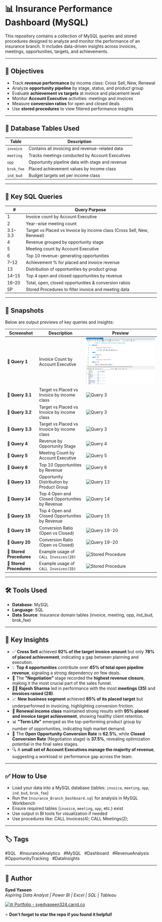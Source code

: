 # 📊 Insurance Performance Dashboard (MySQL)

This repository contains a collection of MySQL queries and stored procedures designed to analyze and monitor the performance of an insurance branch. It includes data-driven insights across invoices, meetings, opportunities, targets, and achievements.

---

## 🎯 Objectives

- Track **revenue performance** by income class: Cross Sell, New, Renewal
- Analyze **opportunity pipeline** by stage, status, and product group
- Evaluate **achievement vs targets** at invoice and placement level
- Monitor **Account Executive** activities: meetings and invoices
- Measure **conversion ratios** for open and closed deals
- Use **stored procedures** to view filtered performance insights
  
---

## 🧩 Database Tables Used

| Table        | Description                                       |
|--------------|---------------------------------------------------|
| `invoice`    | Contains all invoicing and revenue-related data   |
| `meeting`    | Tracks meetings conducted by Account Executives   |
| `opp`        | Opportunity pipeline data with stage and revenue  |
| `brok_fee`   | Placed achievement values by income class         |
| `ind_bud`    | Budget targets set per income class               |

---

## 🧠 Key SQL Queries

| #  | Query Purpose                                                |
|----|--------------------------------------------------------------|
| 1  | Invoice count by Account Executive                           |
| 2  | Year-wise meeting count                                      |
| 3.1–3.3 | Target vs Placed vs Invoice by income class (Cross Sell, New, Renewal) |
| 4  | Revenue grouped by opportunity stage                         |
| 5  | Meeting count by Account Executive                           |
| 6  | Top 10 revenue-generating opportunities                      |
| 7–12 | Achievement % for placed and invoice revenue               |
| 13 | Distribution of opportunities by product group               |
| 14–15 | Top 4 open and closed opportunities by revenue            |
| 16–20 | Total, open, closed opportunities & conversion ratios     |
| SP | Stored Procedures to filter invoice and meeting data         |

---

## 📸 Snapshots

Below are output previews of key queries and insights:

| Screenshot        | Description                                                | Preview |
|-------------------|------------------------------------------------------------|---------|
| 📌 **Query 1**     | Invoice Count by Account Executive                         | ![Query 1](insurance-dashboard/query_01_invoice_count.png) |
| 📌 **Query 3.1** | Target vs Placed vs Invoice by income class             | ![Query 3](snapshots/query_3.1_income_class_summary.png) |
| 📌 **Query 3.2** | Target vs Placed vs Invoice by income class             | ![Query 3](snapshots/query_3.2_income_class_summary.png) |
| 📌 **Query 3.3** | Target vs Placed vs Invoice by income class             | ![Query 3](snapshots/query_3.3_income_class_summary.png) |
| 📌 **Query 4**     | Revenue by Opportunity Stage                               | ![Query 4](snapshots/query_04_stage_revenue.png) |
| 📌 **Query 5**     | Meeting Count by Account Executive                         | ![Query 5](snapshots/query_05_meeting_count.png) |
| 📌 **Query 6**     | Top 10 Opportunities by Revenue                            | ![Query 6](snapshots/query_06_top_opportunities.png) |
| 📌 **Query 13**    | Opportunity Distribution by Product Group                  | ![Query 13](snapshots/query_13_product_group.png) |
| 📌 **Query 14** | Top 4 Open and Closed Opportunities by Revenue             | ![Query 14](snapshots/query_14_top_open.png) |
| 📌 **Query 15** | Top 4 Open and Closed Opportunities by Revenue             | ![Query 15](snapshots/query_15_top_closed.png) |
| 📌 **Query 19** | Conversion Ratio (Open vs Closed)                          | ![Query 19-20](snapshots/query_19_Open_conversion_ratio.png) |
| 📌 **Query 20** | Conversion Ratio (Open vs Closed)                          | ![Query 19-20](snapshots/query_20_Closed_conversion_ratio.png) |
| 📌 **Stored Procedures** | Example usage of `CALL Invoices(ID)` | ![Stored Procedure](snapshots/1_stored_procedure_usage.png) |
| 📌 **Stored Procedures** | Example usage of `CALL Invoices(ID)` | ![Stored Procedure](snapshots/2_stored_procedure_usage.png) |

---
## 🛠️ Tools Used

- **Database**: MySQL
- **Language**: SQL
- **Data Source**: Insurance domain tables (invoice, meeting, opp, ind_bud, brok_fee)
---

## 📌 Key Insights

- ✅ **Cross Sell** achieved **92% of the target invoice amount** but only **78% of placed achievement**, indicating a gap between planning and execution.
- 💡 **Top 4 opportunities** contribute over **45% of total open pipeline revenue**, signaling a strong dependency on few deals.
- 🧩 The **"Negotiation"** stage recorded the **highest revenue closure**, making it the most crucial part of the sales funnel.
- 👨‍💼 **Rajesh Sharma** led in performance with the most **meetings (35)** and **invoices raised (28)**.
- 📈 **New business segment** achieved **85% of its placed target** but underperformed in invoicing, highlighting conversion friction.
- 🔁 **Renewal income class** maintained strong results with **95% placed and invoice target achievement**, showing healthy client retention.
- 📊 **"Term Life"** emerged as the top-performing product group by number of opportunities, indicating high market demand.
- 🎯 The **Open Opportunity Conversion Rate** is **62.5%**, while **Closed Conversion Rate** (Negotiation stage) is **37.5%**, revealing optimization potential in the final sales stages.
- 🔍 A **small set of Account Executives manage the majority of revenue**, suggesting a workload or performance gap across the team.

---
## ✅ How to Use

- Load your data into a MySQL database (tables: `invoice`, `meeting`, `opp`, `ind_bud`, `brok_fee`)
- Run the `Insurance_Branch_Dashboard.sql` for analysis in MySQL Workbench
- Ensure required tables (`invoice`, `meeting`, `opp`, etc.) exist
- Use output in BI tools for visualization if needed
- Use procedures like:
CALL Invoices(4);
CALL Meetings(2);

---
## 🏷 Tags

#SQL &nbsp; #InsuranceAnalytics &nbsp; #MySQL &nbsp; #Dashboard &nbsp; #RevenueAnalysis &nbsp; #OpportunityTracking &nbsp; #DataInsights


--- 
## 👤 Author

**Syed Yaseen**  
*Aspiring Data Analyst | Power BI | Excel | SQL | Tableau*

[![🌐 Portfolio - syedyaseen324.carrd.co](https://img.shields.io/badge/Visit-My%20Portfolio-blue?style=for-the-badge&logo=internet-explorer)](https://syedyaseen324.carrd.co/)

⭐ **Don't forget to star the repo if you found it helpful!**

